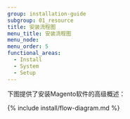 ```yaml
---
group: installation-guide
subgroup: 01_resource
title: 安装流程图
menu_title: 安装流程图
menu_node:
menu_order: 5
functional_areas:
  - Install
  - System
  - Setup
---
```


下图提供了安装Magento软件的高级概述：

{% include install/flow-diagram.md %}

